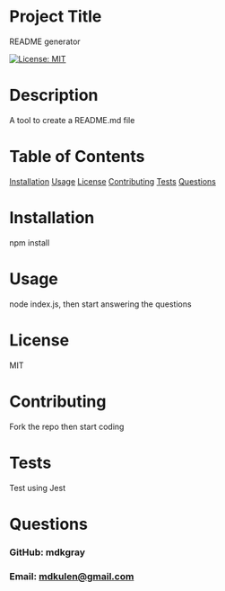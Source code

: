 
# Project Title

README generator

[![License: MIT](https://img.shields.io/badge/License-MIT-yellow.svg)](https://opensource.org/licenses/MIT)

# Description

A tool to create a README.md file

# Table of Contents

[Installation](#Installation)
[Usage](#Usage)
[License](#License)
[Contributing](#Contributing)
[Tests](#Tests)
[Questions](#Questions)

# Installation 

npm install

# Usage

node index.js, then start answering the questions 

# License

MIT

# Contributing

Fork the repo then start coding

# Tests

Test using Jest 

# Questions

### GitHub: mdkgray

### Email: mdkulen@gmail.com
